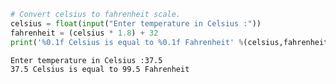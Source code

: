 ```python
# Convert celsius to fahrenheit scale.
celsius = float(input("Enter temperature in Celsius :"))
fahrenheit = (celsius * 1.8) + 32
print('%0.1f Celsius is equal to %0.1f Fahrenheit' %(celsius,fahrenheit))
```

    Enter temperature in Celsius :37.5
    37.5 Celsius is equal to 99.5 Fahrenheit
    


```python

```
